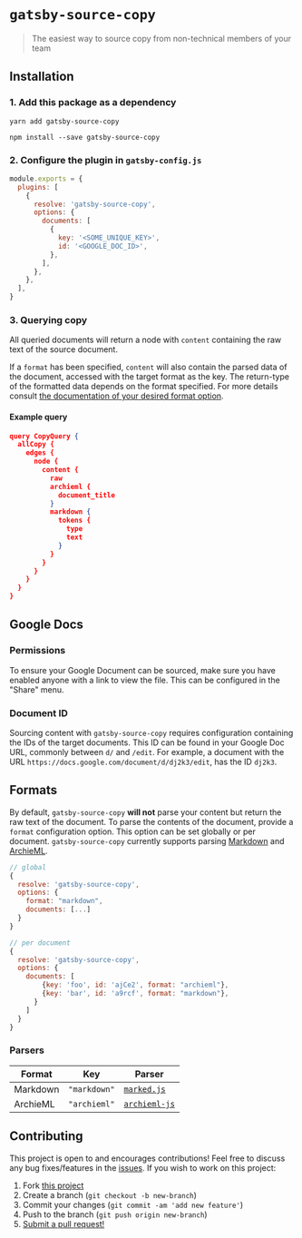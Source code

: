 # `gatsby-source-copy`

> The easiest way to source copy from non-technical members of your team

## Installation

### 1. Add this package as a dependency

`yarn add gatsby-source-copy`

`npm install --save gatsby-source-copy`

### 2. Configure the plugin in `gatsby-config.js`

```javascript
module.exports = {
  plugins: [
    {
      resolve: 'gatsby-source-copy',
      options: {
        documents: [
          {
            key: '<SOME_UNIQUE_KEY>',
            id: '<GOOGLE_DOC_ID>',
          },
        ],
      },
    },
  ],
}
```

### 3. Querying copy

All queried documents will return a node with `content` containing the raw text
of the source document.

If a `format` has been specified, `content` will also contain the parsed data of
the document, accessed with the target format as the key. The return-type of the
formatted data depends on the format specified. For more details consult [the
documentation of your desired format option](#formats).

#### Example query

```json
query CopyQuery {
  allCopy {
    edges {
      node {
        content {
          raw
          archieml {
            document_title
          }
          markdown {
            tokens {
              type
              text
            }
          }
        }
      }
    }
  }
}
```

## Google Docs

### Permissions

To ensure your Google Document can be sourced, make sure you have enabled anyone
with a link to view the file. This can be configured in the "Share" menu.

### Document ID

Sourcing content with `gatsby-source-copy` requires configuration containing the
IDs of the target documents. This ID can be found in your Google Doc URL, commonly
between `d/` and `/edit`. For example, a document with the URL
`https://docs.google.com/document/d/dj2k3/edit`, has the ID `dj2k3`.

## Formats

By default, `gatsby-source-copy` **will not** parse your content but return the
raw text of the document. To parse the contents of the document, provide a
`format` configuration option. This option can be set globally or per document.
`gatsby-source-copy` currently supports parsing [Markdown](https://www.markdownguide.org/)
and [ArchieML](http://archieml.org/).

```javascript
// global
{
  resolve: 'gatsby-source-copy',
  options: {
    format: "markdown",
    documents: [...]
  }
}

// per document
{
  resolve: 'gatsby-source-copy',
  options: {
    documents: [
        {key: 'foo', id: 'ajCe2', format: "archieml"},
        {key: 'bar', id: 'a9rcf', format: "markdown"},
      }
    ]
  }
}
```

### Parsers

| Format   | Key          | Parser                                                    |
| -------- | ------------ | --------------------------------------------------------- |
| Markdown | `"markdown"` | [`marked.js`](https://marked.js.org/#/USING_PRO.md#lexer) |
| ArchieML | `"archieml"` | [`archieml-js`](https://github.com/newsdev/archieml-js)   |

## Contributing

This project is open to and encourages contributions! Feel free to discuss any
bug fixes/features in the [issues](https://github.com/shwilliam/gatsby-source-copy/issues).
If you wish to work on this project:

1. Fork [this project](https://github.com/shwilliam/gatsby-source-copy)
2. Create a branch (`git checkout -b new-branch`)
3. Commit your changes (`git commit -am 'add new feature'`)
4. Push to the branch (`git push origin new-branch`)
5. [Submit a pull request!](https://github.com/shwilliam/gatsby-source-copy/pull/new/master)
